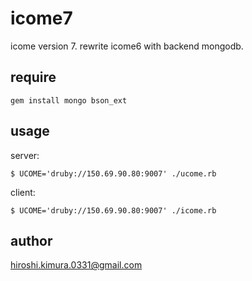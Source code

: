 # icome7

icome version 7.
rewrite icome6 with backend mongodb.

## require

````
gem install mongo bson_ext
````

## usage

server:

````
$ UCOME='druby://150.69.90.80:9007' ./ucome.rb
````

client:

````
$ UCOME='druby://150.69.90.80:9007' ./icome.rb
````

## author

hiroshi.kimura.0331@gmail.com

